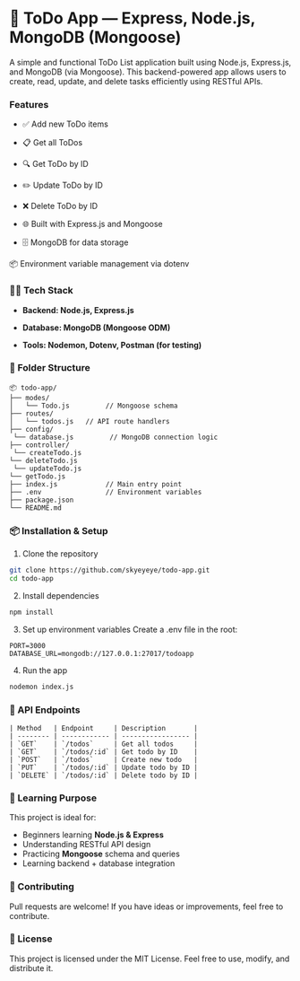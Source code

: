 # **📝 ToDo App — Express, Node.js, MongoDB (Mongoose)**
A simple and functional ToDo List application built using Node.js, Express.js, and MongoDB (via Mongoose). This backend-powered app allows users to create, read, update, and delete tasks efficiently using RESTful APIs.
### **Features**
- ✅ Add new ToDo items

- 📋 Get all ToDos

- 🔍 Get ToDo by ID

- ✏️ Update ToDo by ID

- ❌ Delete ToDo by ID

- 🌐 Built with Express.js and Mongoose

- 🗄️ MongoDB for data storage

📦 Environment variable management via dotenv
### 🧑‍💻 Tech Stack
- **Backend: Node.js, Express.js**

- **Database: MongoDB (Mongoose ODM)**

- **Tools: Nodemon, Dotenv, Postman (for testing)**
### 📂 Folder Structure
```
📦 todo-app/
├── modes/
│   └── Todo.js         // Mongoose schema
├── routes/
│   └── todos.js   // API route handlers
├── config/
 └── database.js         // MongoDB connection logic
├── controller/
 └── createTodo.js
└── deleteTodo.js
 └── updateTodo.js
└── getTodo.js
├── index.js            // Main entry point
├── .env                // Environment variables
├── package.json
└── README.md
```
### 📦 Installation & Setup
1. Clone the repository
```bash
git clone https://github.com/skyeyeye/todo-app.git
cd todo-app
```
2. Install dependencies
```bash
npm install
```
3. Set up environment variables
Create a .env file in the root:
```
PORT=3000
DATABASE_URL=mongodb://127.0.0.1:27017/todoapp
```
4. Run the app
```bash
nodemon index.js
```
### 🔌 API Endpoints
```
| Method   | Endpoint     | Description       |
| -------- | ------------ | ----------------- |
| `GET`    | `/todos`     | Get all todos     |
| `GET`    | `/todos/:id` | Get todo by ID    |
| `POST`   | `/todos`     | Create new todo   |
| `PUT`    | `/todos/:id` | Update todo by ID |
| `DELETE` | `/todos/:id` | Delete todo by ID |
```
### 🧠 Learning Purpose
This project is ideal for:
- Beginners learning **Node.js & Express**
- Understanding RESTful API design
- Practicing **Mongoose** schema and queries
- Learning backend + database integration
### 🙌 Contributing
Pull requests are welcome! If you have ideas or improvements, feel free to contribute.
### 📃 License
This project is licensed under the MIT License.
Feel free to use, modify, and distribute it.
 
 
